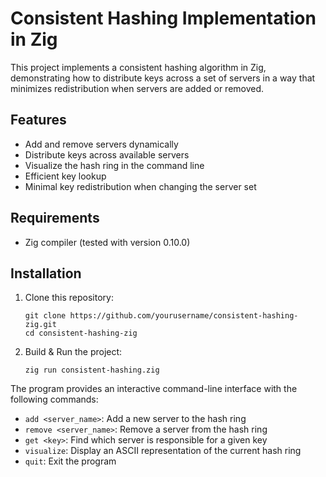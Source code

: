 # Consistent Hashing Implementation in Zig

This project implements a consistent hashing algorithm in Zig, demonstrating how to distribute keys across a set of servers in a way that minimizes redistribution when servers are added or removed.

## Features

- Add and remove servers dynamically
- Distribute keys across available servers
- Visualize the hash ring in the command line
- Efficient key lookup
- Minimal key redistribution when changing the server set

## Requirements

- Zig compiler (tested with version 0.10.0)

## Installation

1. Clone this repository:
   ```
   git clone https://github.com/yourusername/consistent-hashing-zig.git
   cd consistent-hashing-zig
   ```

2. Build & Run the project:
   ```
   zig run consistent-hashing.zig
   ```


The program provides an interactive command-line interface with the following commands:

- `add <server_name>`: Add a new server to the hash ring
- `remove <server_name>`: Remove a server from the hash ring
- `get <key>`: Find which server is responsible for a given key
- `visualize`: Display an ASCII representation of the current hash ring
- `quit`: Exit the program